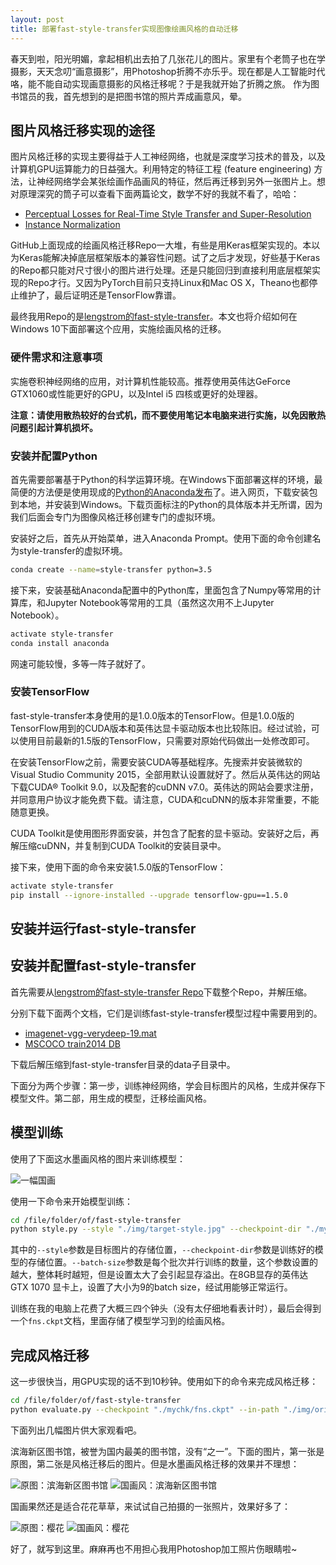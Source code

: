 ```yaml
---
layout: post
title: 部署fast-style-transfer实现图像绘画风格的自动迁移
---
```


春天到啦，阳光明媚，拿起相机出去拍了几张花儿的图片。家里有个老筒子也在学摄影，天天念叨“画意摄影”，用Photoshop折腾不亦乐乎。现在都是人工智能时代咯，能不能自动实现画意摄影的风格迁移呢？于是我就开始了折腾之旅。 作为图书馆员的我，首先想到的是把图书馆的照片弄成画意风，晕。

## 图片风格迁移实现的途径

图片风格迁移的实现主要得益于人工神经网络，也就是深度学习技术的普及，以及计算机GPU运算能力的日益强大。利用特定的特征工程 (feature engineering) 方法，让神经网络学会某张绘画作品画风的特征，然后再迁移到另外一张图片上。想对原理深究的筒子可以查看下面两篇论文，数学不好的我就不看了，哈哈：

* [Perceptual Losses for Real-Time Style Transfer and Super-Resolution](http://cs.stanford.edu/people/jcjohns/eccv16/) 
* [Instance Normalization](https://arxiv.org/abs/1607.08022) 

GitHub上面现成的绘画风格迁移Repo一大堆，有些是用Keras框架实现的。本以为Keras能解决掉底层框架版本的兼容性问题。试了之后才发现，好些基于Keras的Repo都只能对尺寸很小的图片进行处理。还是只能回归到直接利用底层框架实现的Repo才行。又因为PyTorch目前只支持Linux和Mac OS X，Theano也都停止维护了，最后证明还是TensorFlow靠谱。

最终我用Repo的是[lengstrom的fast-style-transfer](https://github.com/lengstrom/fast-style-transfer)。本文也将介绍如何在Windows 10下面部署这个应用，实施绘画风格的迁移。

###  硬件需求和注意事项

实施卷积神经网络的应用，对计算机性能较高。推荐使用英伟达GeForce GTX1060或性能更好的GPU，以及Intel i5 四核或更好的处理器。

**注意：请使用散热较好的台式机，而不要使用笔记本电脑来进行实施，以免因散热问题引起计算机损坏。**

### 安装并配置Python

首先需要部署基于Python的科学运算环境。在Windows下面部署这样的环境，最简便的方法便是使用现成的[Python的Anaconda发布](https://www.anaconda.com/download/)了。进入网页，下载安装包到本地，并安装到Windows。下载页面标注的Python的具体版本并无所谓，因为我们后面会专门为图像风格迁移创建专门的虚拟环境。

安装好之后，首先从开始菜单，进入Anaconda Prompt。使用下面的命令创建名为style-transfer的虚拟环境。

```bash
conda create --name=style-transfer python=3.5
```

接下来，安装基础Anaconda配置中的Python库，里面包含了Numpy等常用的计算库，和Jupyter Notebook等常用的工具（虽然这次用不上Jupyter Notebook）。

```bash
activate style-transfer
conda install anaconda
```

网速可能较慢，多等一阵子就好了。

### 安装TensorFlow

fast-style-transfer本身使用的是1.0.0版本的TensorFlow。但是1.0.0版的TensorFlow用到的CUDA版本和英伟达显卡驱动版本也比较陈旧。经过试验，可以使用目前最新的1.5版的TensorFlow，只需要对原始代码做出一处修改即可。

在安装TensorFlow之前，需要安装CUDA等基础程序。先搜索并安装微软的Visual Studio Community 2015，全部用默认设置就好了。然后从英伟达的网站下载CUDA® Toolkit 9.0，以及配套的cuDNN v7.0。英伟达的网站会要求注册，并同意用户协议才能免费下载。请注意，CUDA和cuDNN的版本非常重要，不能随意更换。

CUDA Toolkit是使用图形界面安装，并包含了配套的显卡驱动。安装好之后，再解压缩cuDNN，并复制到CUDA Toolkit的安装目录中。

接下来，使用下面的命令来安装1.5.0版的TensorFlow：

```bash
activate style-transfer
pip install --ignore-installed --upgrade tensorflow-gpu==1.5.0
```

## 安装并运行fast-style-transfer

## 安装并配置fast-style-transfer

首先需要从[lengstrom的fast-style-transfer Repo](https://github.com/lengstrom/fast-style-transfer)下载整个Repo，并解压缩。

分别下载下面两个文档，它们是训练fast-style-transfer模型过程中需要用到的。

* [imagenet-vgg-verydeep-19.mat](http://www.vlfeat.org/matconvnet/models/beta16/) 
* [MSCOCO train2014 DB](http://msvocds.blob.core.windows.net/coco2014/train2014.zip) 

下载后解压缩到fast-style-transfer目录的data子目录中。

下面分为两个步骤：第一步，训练神经网络，学会目标图片的风格，生成并保存下模型文件。第二部，用生成的模型，迁移绘画风格。

## 模型训练

使用了下面这水墨画风格的图片来训练模型：

![一幅国画](https://scanthony.github.io/images/target-style.jpg)

使用一下命令来开始模型训练：

```bash
cd /file/folder/of/fast-style-transfer
python style.py --style "./img/target-style.jpg" --checkpoint-dir "./mychk" --content-weight 1.5e1 --checkpoint-iterations 2000 --batch-size 9
```

其中的`--style`参数是目标图片的存储位置，`--checkpoint-dir`参数是训练好的模型的存储位置。`--batch-size`参数是每个批次并行训练的数量，这个参数设置的越大，整体耗时越短，但是设置太大了会引起显存溢出。在8GB显存的英伟达 GTX 1070 显卡上，设置了大小为9的batch size，经试用能够正常运行。

训练在我的电脑上花费了大概三四个钟头（没有太仔细地看表计时），最后会得到一个`fns.ckpt`文档，里面存储了模型学习到的绘画风格。

## 完成风格迁移

这一步很快当，用GPU实现的话不到10秒钟。使用如下的命令来完成风格迁移：

```bash
cd /file/folder/of/fast-style-transfer
python evaluate.py --checkpoint "./mychk/fns.ckpt" --in-path "./img/orinigal-image.jpg" --out-path "./img/processed-image.jpg"
```

下面列出几幅图片供大家观看吧。

滨海新区图书馆，被誉为国内最美的图书馆，没有“之一”。下面的图片，第一张是原图，第二张是风格迁移后的图片。但是水墨画风格迁移的效果并不理想：

![原图：滨海新区图书馆](https://scanthony.github.io/images/Tianjin-Binhai-Library.jpg) 
![国画风：滨海新区图书馆](https://scanthony.github.io/images/Tianjin-Binhai-Library-styled.jpg)

国画果然还是适合花花草草，来试试自己拍摄的一张照片，效果好多了：

![原图：樱花](https://scanthony.github.io/images/sakura.jpg) 
![国画风：樱花](https://scanthony.github.io/images/sakura-styled.jpg)

好了，就写到这里。麻麻再也不用担心我用Photoshop加工照片伤眼睛啦~